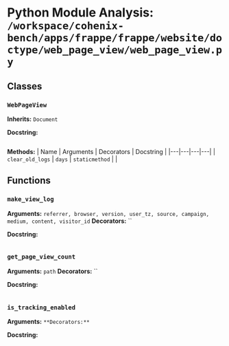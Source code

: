 # Python Module Analysis: `/workspace/cohenix-bench/apps/frappe/frappe/website/doctype/web_page_view/web_page_view.py`

## Classes

### `WebPageView`
**Inherits:** `Document`


**Docstring:**
```

```

**Methods:**
| Name | Arguments | Decorators | Docstring |
|---|---|---|---|
| `clear_old_logs` | `days` | `staticmethod` |  |





## Functions

### `make_view_log`
**Arguments:** `referrer, browser, version, user_tz, source, campaign, medium, content, visitor_id`
**Decorators:** ``

**Docstring:**
```

```
### `get_page_view_count`
**Arguments:** `path`
**Decorators:** ``

**Docstring:**
```

```
### `is_tracking_enabled`
**Arguments:** ``
**Decorators:** ``

**Docstring:**
```

```

